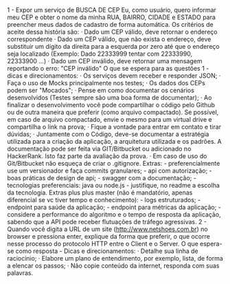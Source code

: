 1 - Expor um serviço de BUSCA DE CEP
    Eu, como usuário, quero informar meu CEP e obter o nome da minha 
    RUA, BAIRRO, CIDADE e ESTADO para preencher meus dados de cadastro de forma automática.
    Os critérios de aceite dessa história são:
        · Dado um CEP válido, deve retornar o endereço correspondente
        · Dado um CEP válido, que não exista o endereço, deve substituir um dígito da direita para a esquerda por zero até que o endereço seja localizado (Exemplo: Dado 22333999 tentar com 22333990, 22333900 …)
        · Dado um CEP inválido, deve retornar uma mensagem reportando o erro: "CEP inválido"
    O que se espera para as questões 1  - dicas e direcionamentos:
        · Os serviços devem receber e responder JSON;
        · Faça o uso de Mocks principalmente nos testes;
        · Os dados dos CEPs podem ser "Mocados";
        · Pense em como documentar os cenários desenvolvidos (Testes sempre são uma boa forma de documentar);
        · Ao finalizar o desenvolvimento você pode compartilhar o código pelo Github ou de outra maneira que preferir (como arquivo compactado). Se possível, em caso de arquivo compactado, envie o mesmo para um virtual drive e compartilha o link na prova;
        · Fique a vontade para entrar em contato e tirar dúvidas;
        · Juntamente com o Código, deve-se documentar a estratégia utilizada para a criação da aplicação, a arquitetura utilizada e os padrões. A documentação pode ser feita via GIT/Bitbucket ou adicionado no HackerRank. Isto faz parte da avaliação da prova.
        · Em caso de uso do Git/Bitbucket não esqueça de criar o .gitignore.
    Extras:
        - preferencialmente use um versionador e faça commits granulares;
        - api com autorização;
        - boas práticas de design de api;
        - swagger com a documentação;
        - tecnologias preferenciais: java ou node.js - justifique, no readme a escolha da tecnologia.
    Extras plus plus master (não é mandatório, apenas diferencial se vc tiver tempo e conhecimento):
        - logs estruturados;
        - endpoint para saúde da aplicação;
        - endpoint para métricas da aplicação;
        - considere a performance do algoritmo e o tempo de resposta da aplicação, sabendo que a API  pode receber flutuações de tráfego agressivas.
2 - Quando você digita a URL de um site (http://www.netshoes.com.br) no browser e pressiona enter, explique da forma que preferir, o que ocorre nesse processo do protocolo HTTP entre o Client e o Server.
    O que espera-se como resposta - Dicas e direcionamentos:
    · Detalhe sua linha de raciocínio;
    · Elabore um plano de entendimento, por exemplo, lista, de forma a elencar os passos;
    · Não copie conteúdo da internet, responda com suas palavras.
